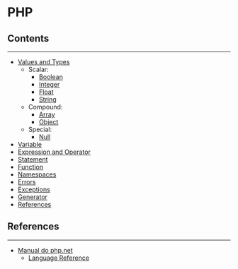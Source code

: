 # PHP

## Contents

---

- [Values and Types](values-and-types/)
  - Scalar:
    - [Boolean](boolean/)
    - [Integer](number/#integer)
    - [Float](number/#float)
    - [String](string/)
  - Compound:
    - [Array](array/)
    - [Object](object/)
  - Special:
    - [Null](null/)
- [Variable](variable/)
- [Expression and Operator](expression-and-operator/)
- [Statement](statements/)
- [Function](function/)
- [Namespaces]()
- [Errors]()
- [Exceptions]()
- [Generator]()
- [References](references/)

## References

---

- [Manual do php.net](http://php.net/manual/en/)
  - [Language Reference](http://php.net/manual/en/langref.php)
